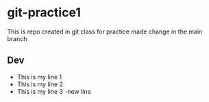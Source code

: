 # git-practice1
This is repo created in git class for practice 
made change in the main branch 


## Dev
- This is my line 1
- This is my line 2
- This is my line 3
-new line


